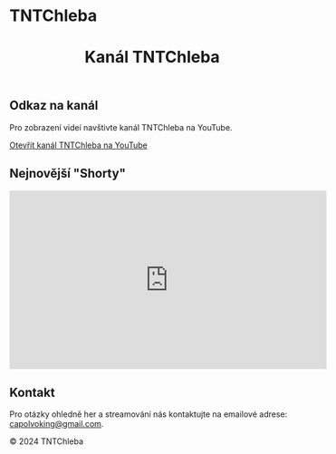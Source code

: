 # TNTChleba
<!DOCTYPE html>
<html lang="cs">
<head>
    <meta charset="UTF-8">
    <meta name="viewport" content="width=device-width, initial-scale=1.0">
    <title>Kanál TNTChleba</title>
</head>
<body>
    <header>
        <h1>Kanál TNTChleba</h1>
    </header>
    <main>
        <section>
            <h2>Odkaz na kanál</h2>
            <p>Pro zobrazení videí navštivte kanál TNTChleba na YouTube.</p>
            <a href="https://www.youtube.com/@tntchleba" target="_blank">Otevřít kanál TNTChleba na YouTube</a>
        </section>
        <section>
            <h2>Nejnovější "Shorty"</h2>
            <iframe width="560" height="315" src="https://www.youtube.com/embed?listType=user_uploads&list=UUveB0pcT4DgztNW8h2HdFmw" frameborder="0" allowfullscreen></iframe>
        </section>
        <section>
            <h2>Kontakt</h2>
            <p>Pro otázky ohledně her a streamování nás kontaktujte na emailové adrese: <a href="mailto:capolvoking@gmail.com">capolvoking@gmail.com</a>.</p>
        </section>
    </main>
    <footer>
        <p>&copy; 2024 TNTChleba</p>
    </footer>
</body>
</html>
